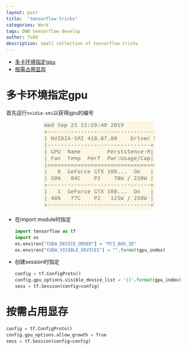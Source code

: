 ```yaml
---
layout: post
title:  "tensorflow tricks"
categories: Work
tags: DNN tensorflow develop
author: Todd
description: small collection of tensorflow tricks
---
```


<!-- TOC -->

- [多卡环境指定gpu](#%E5%A4%9A%E5%8D%A1%E7%8E%AF%E5%A2%83%E6%8C%87%E5%AE%9Agpu)
- [按需占用显存](#%E6%8C%89%E9%9C%80%E5%8D%A0%E7%94%A8%E6%98%BE%E5%AD%98)

<!-- /TOC -->


# 多卡环境指定gpu

  首先运行`nvidia-smi`以获得gpu的编号

  <div align="center">
  <img src='/assets/images/tensorflow_tricks/nvidia-smi.png'>
  </div>

  - 在import module时指定

    ```python
    import tensorflow as tf
    import os
    os.environ["CUDA_DEVICE_ORDER"] = "PCI_BUS_ID"
    os.environ["CUDA_VISIBLE_DEVICES"] = "".format(gpu_index)
    ```

  - 创建session时指定

    ```python
    config = tf.ConfigProto()
    config.gpu_options.visible_device_list = '{}'.format(gpu_index)
    sess = tf.Session(config=config)
    ```

# 按需占用显存

  ```python
  config = tf.ConfigProto()
  config.gpu_options.allow_growth = True
  sess = tf.Session(config=config)
  ```
